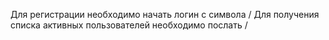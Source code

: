 Для регистрации необходимо начать логин с символа / 
Для получения списка активных пользователей необходимо послать /
